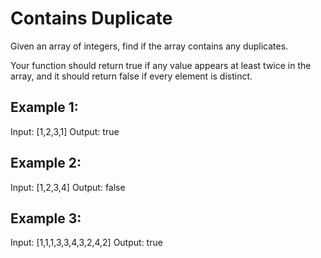 # Contains Duplicate

Given an array of integers, find if the array contains any duplicates.

Your function should return true if any value appears at least twice in the array, and it should return false if every element is distinct.

## Example 1:

Input: [1,2,3,1]
Output: true

## Example 2:

Input: [1,2,3,4]
Output: false

## Example 3:

Input: [1,1,1,3,3,4,3,2,4,2]
Output: true
